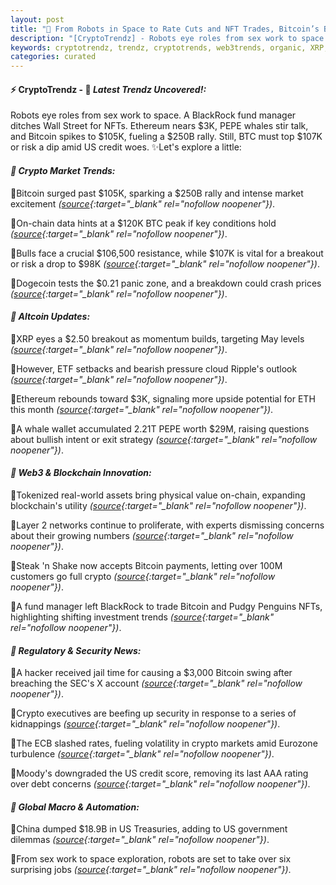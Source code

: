 ```yaml
---
layout: post
title: "🌌 From Robots in Space to Rate Cuts and NFT Trades, Bitcoin’s Big Moves Come Last"
description: "[CryptoTrendz] - Robots eye roles from sex work to space. A BlackRock fund manager ditches Wall Street for NFTs. Ethereum nears $3K, PEPE whales stir talk, and Bitcoin spikes to $105K, fueling a $250B rally. Still, BTC must top $107K or risk a dip amid US credit woes."
keywords: cryptotrendz, trendz, cryptotrends, web3trends, organic, XRP, SEC, PEPE, Analyst, Market, Bitcoin, Crypto, ETH, Dogecoin, BlackRock
categories: curated
---
```


#### ⚡ CryptoTrendz - 📌 *Latest Trendz Uncovered!:*

Robots eye roles from sex work to space. A BlackRock fund manager ditches Wall Street for NFTs. Ethereum nears $3K, PEPE whales stir talk, and Bitcoin spikes to $105K, fueling a $250B rally. Still, BTC must top $107K or risk a dip amid US credit woes. ✨Let's explore a little:


#### *🔖 Crypto Market Trends:*  

🔹Bitcoin surged past $105K, sparking a $250B rally and intense market excitement *([source](https://s.avyag.com/cs7w){:target="_blank" rel="nofollow noopener"})*.  

🔹On-chain data hints at a $120K BTC peak if key conditions hold *([source](https://s.avyag.com/qj9d){:target="_blank" rel="nofollow noopener"})*.  

🔹Bulls face a crucial $106,500 resistance, while $107K is vital for a breakout or risk a drop to $98K *([source](https://s.avyag.com/xesu){:target="_blank" rel="nofollow noopener"})*.  

🔹Dogecoin tests the $0.21 panic zone, and a breakdown could crash prices *([source](https://s.avyag.com/sbzn){:target="_blank" rel="nofollow noopener"})*.  

#### *🔖 Altcoin Updates:*  

🔹XRP eyes a $2.50 breakout as momentum builds, targeting May levels *([source](https://s.avyag.com/icie){:target="_blank" rel="nofollow noopener"})*.  

🔹However, ETF setbacks and bearish pressure cloud Ripple's outlook *([source](https://s.avyag.com/l136){:target="_blank" rel="nofollow noopener"})*.  

🔹Ethereum rebounds toward $3K, signaling more upside potential for ETH this month *([source](https://s.avyag.com/w4g5){:target="_blank" rel="nofollow noopener"})*.  

🔹A whale wallet accumulated 2.21T PEPE worth $29M, raising questions about bullish intent or exit strategy *([source](https://s.avyag.com/fy55){:target="_blank" rel="nofollow noopener"})*.  

#### *🔖 Web3 & Blockchain Innovation:*  

🔹Tokenized real-world assets bring physical value on-chain, expanding blockchain's utility *([source](https://s.avyag.com/duzj){:target="_blank" rel="nofollow noopener"})*.  

🔹Layer 2 networks continue to proliferate, with experts dismissing concerns about their growing numbers *([source](https://s.avyag.com/a964){:target="_blank" rel="nofollow noopener"})*.  

🔹Steak 'n Shake now accepts Bitcoin payments, letting over 100M customers go full crypto *([source](https://s.avyag.com/x48y){:target="_blank" rel="nofollow noopener"})*.  

🔹A fund manager left BlackRock to trade Bitcoin and Pudgy Penguins NFTs, highlighting shifting investment trends *([source](https://s.avyag.com/y0rj){:target="_blank" rel="nofollow noopener"})*.  

#### *🔖 Regulatory & Security News:*  

🔹A hacker received jail time for causing a $3,000 Bitcoin swing after breaching the SEC's X account *([source](https://s.avyag.com/bmnf){:target="_blank" rel="nofollow noopener"})*.  

🔹Crypto executives are beefing up security in response to a series of kidnappings *([source](https://s.avyag.com/am4l){:target="_blank" rel="nofollow noopener"})*.  

🔹The ECB slashed rates, fueling volatility in crypto markets amid Eurozone turbulence *([source](https://s.avyag.com/yx51){:target="_blank" rel="nofollow noopener"})*.  

🔹Moody's downgraded the US credit score, removing its last AAA rating over debt concerns *([source](https://s.avyag.com/41xo){:target="_blank" rel="nofollow noopener"})*.  

#### *🔖 Global Macro & Automation:*  

🔹China dumped $18.9B in US Treasuries, adding to US government dilemmas *([source](https://s.avyag.com/cgg0){:target="_blank" rel="nofollow noopener"})*.  

🔹From sex work to space exploration, robots are set to take over six surprising jobs *([source](https://s.avyag.com/d98p){:target="_blank" rel="nofollow noopener"})*.